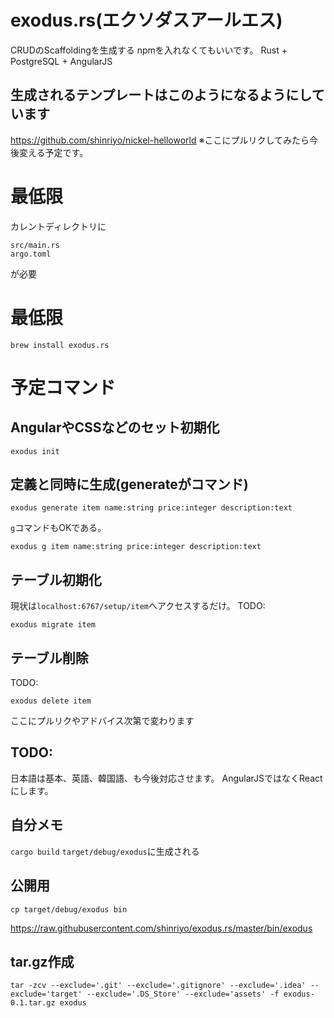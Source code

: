 exodus.rs(エクソダスアールエス)
====

CRUDのScaffoldingを生成する
npmを入れなくてもいいです。
Rust + PostgreSQL + AngularJS

## 生成されるテンプレートはこのようになるようにしています
https://github.com/shinriyo/nickel-helloworld
※ここにプルリクしてみたら今後変える予定です。

# 最低限

カレントディレクトリに　
```
src/main.rs
argo.toml
```
が必要

# 最低限
`brew install exodus.rs`

# 予定コマンド

## AngularやCSSなどのセット初期化
```
exodus init
```

## 定義と同時に生成(generateがコマンド)
```
exodus generate item name:string price:integer description:text
```
`g`コマンドもOKである。
```
exodus g item name:string price:integer description:text
```

## テーブル初期化

現状は`localhost:6767/setup/item`へアクセスするだけ。
TODO:
```
exodus migrate item
```

## テーブル削除

TODO:
```
exodus delete item
```


ここにプルリクやアドバイス次第で変わります

TODO:
-------
日本語は基本、英語、韓国語、も今後対応させます。
AngularJSではなくReactにします。

自分メモ
-------
`cargo build`
`target/debug/exodus`に生成される

## 公開用
```
cp target/debug/exodus bin
```

https://raw.githubusercontent.com/shinriyo/exodus.rs/master/bin/exodus

## tar.gz作成
`tar -zcv --exclude='.git' --exclude='.gitignore' --exclude='.idea' --exclude='target' --exclude='.DS_Store' --exclude='assets' -f exodus-0.1.tar.gz exodus`
